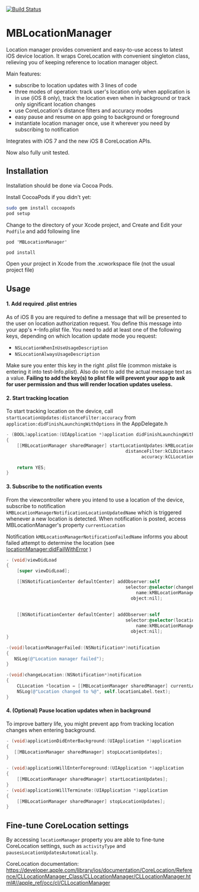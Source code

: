[![Build Status](https://travis-ci.org/MatejBalantic/MBLocationManager.svg)](https://travis-ci.org/MatejBalantic/MBLocationManager)

MBLocationManager
=================

Location manager provides convenient and easy-to-use access to latest iOS device location. It wraps CoreLocation
with convenient singleton class, relieving you of keeping reference to location manager object.

Main features:
* subscribe to location updates with 3 lines of code
* three modes of operation: track user's location only when application is in use (iOS 8 only), track the location even when in background or track only significant location changes
* use CoreLocation's distance filters and accuracy modes
* easy pause and resume on app going to background or foreground
* instantiate location manager once, use it wherever you need by subscribing to notification

Integrates with iOS 7 and the new iOS 8 CoreLocation APIs.

Now also fully unit tested.

## Installation
Installation should be done via Cocoa Pods. 

Install CocoaPods if you didn't yet:
```bash
sudo gem install cocoapods
pod setup
```

Change to the directory of your Xcode project, and Create and Edit your ``Podfile`` and add following line
```
pod 'MBLocationManager'
```

```bash
pod install
```

Open your project in Xcode from the .xcworkspace file (not the usual project file)


## Usage

#### 1. Add required .plist entries

As of iOS 8 you are required to define a message that will be presented to the user on location authorization request. You define this message into your app's  *-Info.plist file. You need to add at least one of the following keys, depending on which location update mode you request:

* ``NSLocationWhenInUseUsageDescription``
* ``NSLocationAlwaysUsageDescription``

Make sure you enter this key in the right .plist file (common mistake is entering it into test-Info.plist). Also do not to add the actual message text as a value. **Failing to add the key(s) to plist file will prevent your app to ask for user permission and thus will render location updates useless.**

#### 2. Start tracking location 
To start tracking location on the device, call ``startLocationUpdates:distanceFilter:accuracy`` from 
``application:didFinishLaunchingWithOptions`` in the AppDelegate.h

```objectivec
- (BOOL)application:(UIApplication *)application didFinishLaunchingWithOptions:(NSDictionary *)launchOptions
{
    [[MBLocationManager sharedManager] startLocationUpdates:kMBLocationManagerModeStandardWhenInUse
                                             distanceFilter:kCLDistanceFilterNone
                                                   accuracy:kCLLocationAccuracyThreeKilometers];

    return YES;
}
```

#### 3. Subscribe to the notification events
From the viewcontroller where you intend to use a location of the device, subscribe to notification ``kMBLocationManagerNotificationLocationUpdatedName``
which is triggered whenever a new location is detected. When notification is posted, access 
MBLocationManager's property ``currentLocation``

Notification ``kMBLocationManagerNotificationFailedName`` informs you about failed attempt to determine 
the location (see   [locationManager:didFailWithError](https://developer.apple.com/library/ios/documentation/CoreLocation/Reference/CLLocationManagerDelegate_Protocol/CLLocationManagerDelegate/CLLocationManagerDelegate.html#jumpTo_7) )


```objectivec
- (void)viewDidLoad
{
    [super viewDidLoad];

    [[NSNotificationCenter defaultCenter] addObserver:self
                                             selector:@selector(changeLocation:)
                                                 name:kMBLocationManagerNotificationLocationUpdatedName
                                               object:nil];
                                               
                                               
    [[NSNotificationCenter defaultCenter] addObserver:self
                                             selector:@selector(locationManagerFailed:)
                                                 name:kMBLocationManagerNotificationFailedName
                                               object:nil];
}

-(void)locationManagerFailed:(NSNotification*)notification
{
   NSLog(@"Location manager failed");
}

-(void)changeLocation:(NSNotification*)notification
{
    CLLocation *location = [[MBLocationManager sharedManager] currentLocation];
    NSLog(@"Location changed to %@", self.locationLabel.text);
}
```

#### 4. (Optional) Pause location updates when in background
To improve battery life, you might prevent app from tracking location changes when
entering background.

```objectivec
- (void)applicationDidEnterBackground:(UIApplication *)application
{
   [[MBLocationManager sharedManager] stopLocationUpdates];
}

- (void)applicationWillEnterForeground:(UIApplication *)application
{
    [[MBLocationManager sharedManager] startLocationUpdates];
}
- (void)applicationWillTerminate:(UIApplication *)application
{
    [[MBLocationManager sharedManager] stopLocationUpdates];
}
```

## Fine-tune CoreLocation settings
By accessing ``locationManager`` property you are able to fine-tune CoreLocation settings, such as
``activityType`` and ``pausesLocationUpdatesAutomatically``. 

CoreLocation documentation:
https://developer.apple.com/library/ios/documentation/CoreLocation/Reference/CLLocationManager_Class/CLLocationManager/CLLocationManager.html#//apple_ref/occ/cl/CLLocationManager
